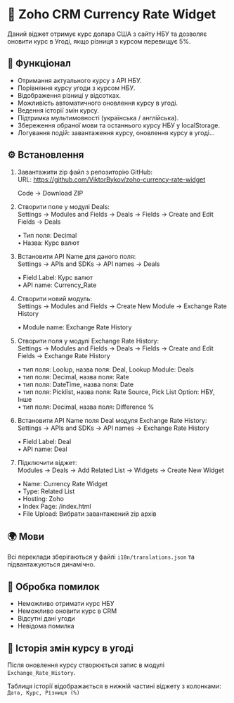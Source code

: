 # 💱 Zoho CRM Currency Rate Widget

Даний віджет отримує курс долара США з сайту НБУ та дозволяє оновити курс в Угоді, якщо різниця з курсом перевищує 5%.

## 🔧 Функціонал

-   Отримання актуального курсу з API НБУ.
-   Порівняння курсу угоди з курсом НБУ.
-   Відображення різниці у відсотках.
-   Можливість автоматичного оновлення курсу в угоді.
-   Ведення історії змін курсу.
-   Підтримка мультимовності (українська / англійська).
-   Збереження обраної мови та останнього курсу НБУ у localStorage.
-   Логування подій: завантаження курсу, оновлення курсу в угоді...

## ⚙️ Встановлення

1. Завантажити zip файл з репозиторію GitHub:<br>
   URL: https://github.com/ViktorBykov/zoho-currency-rate-widget<br>

    Code -> Download ZIP

2. Створити поле у модулі Deals:<br>
   Settings -> Modules and Fields -> Deals -> Fields -> Create and Edit Fields -> Deals

    • Тип поля: Decimal<br>
    • Назва: Курс валют

3. Встановити API Name для даного поля:<br>
   Settings -> APIs and SDKs -> API names -> Deals

    • Field Label: Курс валют<br>
    • API name: Currency_Rate

4. Створити новий модуль:<br>
   Settings -> Modules and Fields -> Create New Module -> Exchange Rate History

    • Module name: Exchange Rate History

5. Створити поля у модулі Exchange Rate History:<br>
   Settings -> Modules and Fields -> Deals -> Fields -> Create and Edit Fields -> Exchange Rate History

    • тип поля: Loolup, назва поля: Deal, Lookup Module: Deals<br>
    • тип поля: Decimal, назва поля: Rate<br>
    • тип поля: DateTime, назва поля: Date<br>
    • тип поля: Picklist, назва поля: Rate Source, Pick List Option: НБУ, Інше<br>
    • тип поля: Decimal, назва поля: Difference %<br>

6. Встановити API Name поля Deal модуля Exchange Rate History:<br>
   Settings -> APIs and SDKs -> API names -> Exchange Rate History

    • Field Label: Deal<br>
    • API name: Deal

7. Підключити віджет:<br>
   Modules -> Deals -> Add Related List -> Widgets -> Create New Widget

    • Name: Currency Rate Widget<br>
    • Type: Related List<br>
    • Hosting: Zoho<br>
    • Index Page: /index.html<br>
    • File Upload: Вибрати завантажений zip архів

## 🌍 Мови

Всі переклади зберігаються у файлі `i18n/translations.json` та підвантажуються динамічно.

## 🚨 Обробка помилок

-   Неможливо отримати курс НБУ
-   Неможливо оновити курс в CRM
-   Відсутні дані угоди
-   Невідома помилка

## 📅 Історія змін курсу в угоді

Після оновлення курсу створюється запис в модулі `Exchange_Rate_History`.

Таблиця історії відображається в нижній частині віджету з колонками: `Дата, Курс, Різниця (%)`
